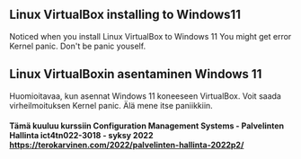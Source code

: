 ## Linux VirtualBox installing to Windows11

Noticed when you install Linux VirtualBox to Windows 11
You might get error Kernel panic. Don't be panic youself.

## Linux VirtualBoxin asentaminen Windows 11
Huomioitavaa, kun asennat Windows 11 koneeseen VirtualBox.
Voit saada virheilmoituksen Kernel panic. Älä mene itse paniikkiin.

#### Tämä kuuluu kurssiin Configuration Management Systems - Palvelinten Hallinta ict4tn022-3018 - syksy 2022 https://terokarvinen.com/2022/palvelinten-hallinta-2022p2/
